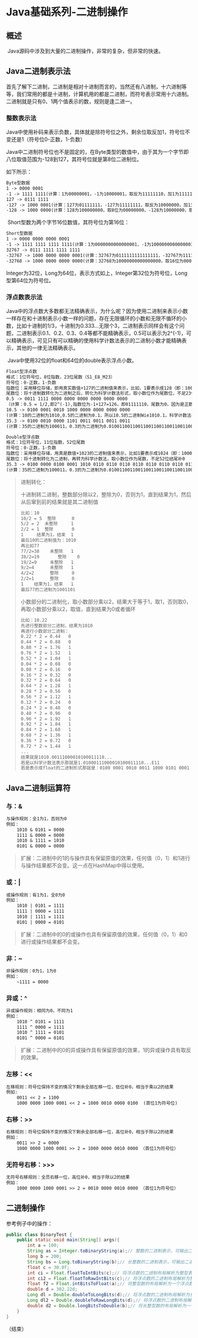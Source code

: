 # Java基础系列-二进制操作
## 概述
​	Java源码中涉及到大量的二进制操作，非常的复杂，但非常的快速。
## Java二进制表示法
​	首先了解下二进制，二进制是相对十进制而言的，当然还有八进制，十六进制等等，我们常用的都是十进制，计算机用的都是二进制，而符号表示常用十六进制。
	二进制就是只有0、1两个值表示的数，规则是逢二进一。

### 整数表示法

​	Java中使用补码来表示负数，具体就是除符号位之外，剩余位取反加1，符号位不变还是1（符号位0-正数，1-负数）

​	Java中二进制符号位也不是固定的，在Byte类型的数值中，由于其为一个字节即八位取值范围为-128到127，其符号位就是第8位二进制位。

如下所示：

```tex
Byte型数据
1 -> 0000 0001
-1 -> 1111 1111(计算：1为00000001，-1为10000001，取反为11111110，加1为11111111)
127 -> 0111 1111
-127 -> 1000 0001(计算：127为01111111，-127为11111111，取反为10000000，加1为10000001)
-128 -> 1000 0000(计算：128为100000000，取8位为00000000，-128为10000000，取反为11111111，加1为10000000)
```

​	Short型数为两个字节16位数值，其符号位为第16位：

```tex
Short型数据
1 -> 0000 0000 0000 0001
-1 -> 1111 1111 1111 1111(计算：1为0000000000000001，-1为1000000000000001，取反为1111111111111110，加1为1111111111111111)
32767 -> 0111 1111 1111 1111
-32767 -> 1000 0000 0000 0001(计算：32767为0111111111111111，-32767为1111111111111111，取反为1000000000000000，加1为1000000000000001)
-32768 -> 1000 0000 0000 0000(计算：32768为10000000000000000，取16位为0000000000000000，-32768为1000000000000000，取反为1111111111111111，加1为1000000000000000)
```

​	Integer为32位，Long为64位，表示方式如上，Integer第32位为符号位，Long型第64位为符号位。

### 浮点数表示法

​	Java中的浮点数大多数都无法精确表示，为什么呢？因为使用二进制来表示小数一样存在和十进制表示小数一样的问题，存在无限循环的小数和无限不循环的小数，比如十进制的1/3，十进制为0.333...无限个3，二进制表示同样会有这个问题，二进制表示0.1、0.2、0.3、0.4等都不能精确表示，0.5可以表示为2^(-1)，可以精确表示，可见只有可以精确的使用科学计数法表示的二进制小数才能精确表示，其他的一律无法精确表示。

​	Java中使用32位的float和64位的double表示浮点小数。

```tex
Float型浮点数
格式：1位符号位，8位指数，23位尾数（S1_E8_M23）
符号位：0-正数，1-负数
指数位：采用移位存储，即用真实数值+127的二进制值来表示，比如，1要表示成128（即：10000000），128表示为255（即11111111）
尾数位：将十进制数转化为二进制之后，转化为科学计数法形式，取小数位作为尾数位，不足23位结尾补0
0.5 -> 0011 1111 0000 0000 0000 0000 0000 0000
（计算：0.5 = 1/2,即2^(-1),指数位为-1+127=126，即01111110，尾数为0，因为是正数，符号位为0）
10.5 -> 0100 0001 0010 1000 0000 0000 0000 0000 
(计算：10的二进制为1010,0.5的二进制为0.1，所以10.5的二进制Wie1010.1，科学计数法表示为1.0101E11,如此一来，指数位为3+127=130，即10000010，符号位为0，尾数为0101，后面补0，够23位）
35.3 -> 0100 0010 0000 1101 0011 0011 0011 0011
(计算：35的二进制为100011，0.3的为二进制为0.01001100110011001100110011001100110011...，合起来就是100011.0100110011001100110011...，科学计数法为1.00011010011001100110011...E101，如此一来，符号位为0，指数位为5+127=132，即10000100，尾数为00011010011001100110011)
```

```tex
Double型浮点数
格式：1位符号位，11位指数，52位尾数
符号位：0-正数，1-负数
指数位：采用移位存储，用真是数值+1023的二进制值来表示，比如1要表示成1024（即：10000000000）
尾数位：将十进制转化为二进制，再转为科学计数法，取小数位作为尾数，不足52位结尾补0
35.3 -> 0100 0000 0100 0001 1010 0110 0110 0110 0110 0110 0110 0110 0110 0110 0110 0110
(计算：35的二进制为100011，0.3的为二进制为0.01001100110011001100110011001100110011...，合起来就是100011.0100110011001100110011...，科学计数法为1.00011010011001100110011...E101，如此一来，符号位为0，指数位为5+1023=1028，即10000000100，尾数为0001101001100110011001100110011001100110011001100110)
```

> 进制转化：
>
> 十进制转二进制，整数部分除以2，整除为0，否则为1，直到结果为1，然后从后窜到前的结果就是其二进制值
>
> ```tex
> 比如：10
> 10/2 = 5  整除      0
> 5/2 = 2  未整除     1
> 2/2 = 1  整除       0
> 1     结果为1，结束  1
> 最后10的二进制值为：1010
> 再比如77
> 77/2=38    未整除   1
> 38/2=19	    整除    0
> 19/2=9     未整除   1
> 9/2=4      未整除   1
> 4/2=2      整除     0
> 2/2=1      整除     0
> 1    结果为1，结束   1
> 最后77的二进制为1001101
> ```
>
> 小数部分的二进制化，取小数部分乘以2，结果大于等于1，取1，否则取0，再取小数部分乘以2，取值，直到结果为0或者循环
>
> ```tex
> 比如：10.22
> 先进行整数部分二进制，结果为1010
> 再进行小数部分二进制：
> 0.22 * 2 = 0.44   0
> 0.44 * 2 = 0.88   0
> 0.88 * 2 = 1.76   1
> 0.76 * 2 = 1.52   1
> 0.52 * 2 = 1.04   1
> 0.04 * 2 = 0.08   0
> 0.08 * 2 = 0.16   0
> 0.16 * 2 = 0.32   0
> 0.32 * 2 = 0.64   0
> 0.64 * 2 = 1.28   1
> 0.28 * 2 = 0.56   0
> 0.56 * 2 = 1.12   1
> 0.12 * 2 = 0.24   0
> 0.24 * 2 = 0.48   0
> 0.48 * 2 = 0.96   0
> 0.96 * 2 = 1.92   1
> 0.92 * 2 = 1.84   1
> 0.84 * 2 = 1.68   1
> 0.68 * 2 = 1.36   1
> 0.36 * 2 = 0.72   0
> 0.72 * 2 = 1.44   1
> ...
> 结果就是1010.00111000010100011110...
> 若是以科学计数法表示那就是1.01000111000010100011110...E11
> 若是表示成float的二进制形式那就是：0100 0001 0010 0011 1000 0101 0001 1110
> ```

## Java二进制运算符

### 与：&

```tex
与操作规则：全1为1，否则为0
例如：
    1010 & 0101 = 0000
    1111 & 0000 = 0000
    1010 & 1111 = 1010
    0101 & 0000 = 0000
```

> 扩展：二进制中的1的与操作具有保留原值的效果，任何值（0，1）和1进行与操作结果都不会变。这一点在HashMap中得以使用。
### 或：|

```tex
或操作规则：有1为1，全0为0
例如：
    1010 | 0101 = 1111
    1111 | 0000 = 1111
    1010 | 1111 = 1111
    0101 | 0000 = 0101
```

> 扩展：二进制中的0的或操作也具有保留原值的效果，任何值（0，1）和0进行或操作结果都不会变。
### 非：~

```tex
非操作规则：0为1，1为0
例如：
    ~1111 = 0000
```

### 异或：^

```tex
异或操作规则：相同为0，不同为1
例如：
    1010 ^ 0101 = 1111
    1111 ^ 0000 = 1111
    1010 ^ 1111 = 0101
    0101 ^ 0000 = 0101
```

> 扩展：二进制中的0的异或操作具有保留原值的效果，1的异或操作具有取反的效果。
### 左移：<<

```tex
左移规则：符号位保持不变的情况下剩余全部左移一位，低位补0，相当于乘以2的结果
例如:
    0011 << 2 = 1100
    1000 0000 1000 0001 << 2 = 1000 0010 0000 0100  (首位1为符号位)
```

### 右移：>>

```tex
右移规则：符号位保持不变的情况下剩余全部右移一位，高位补0，相当于除以2的结果
例如：
    0011 >> 2 = 0000
    1000 0000 1000 0001 >> 2 = 1000 0000 0010 0000 （首位1为符号位）
```

### 无符号右移：>>>  

```tex
无符号右移规则：全员右移一位，高位补0，相当于除以2的结果
例如：
    1000 0000 1000 0001 >> 2 = 0010 0000 0010 0000 （首位1为符号位）
```

## 二进制操作

参考例子中的操作：

```java
public class BinaryTest {
    public static void main(String[] args){
        int a = 100;
        String as = Integer.toBinaryString(a);// 整数的二进制表示，可输出二进制字符串
        long b = 200;
        String bs = Long.toBinaryString(b);// 长整数的二进制表示，可输出二进制字符串
        float c = 30.0f;
        int ci = Float.floatToIntBits(c);// 将浮点数的二进制布局解析为整型表示
        int ci2 = Float.floatToRawIntBits(c);// 将浮点数的二进制布局解析为整型表示
        float f2 = Float.intBitsToFloat(a);// 将整型数的布局解析为一个浮点数
        double d = 302.22d;
        Long dl = Double.doubleToLongBits(d);// 将浮点数的二进制布局解析为长整型表示
        Long dl2 = Double.doubleToRawLongBits(d);// 将浮点数的二进制布局解析为长整型表示
        double d2 = Double.longBitsToDouble(b);// 将长整型数的布局解析为一个双精度浮点数
    }
}
```

（结束）